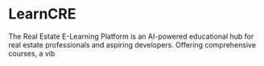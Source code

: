 # LearnCRE
The Real Estate E-Learning Platform is an AI-powered educational hub for real estate professionals and aspiring developers. Offering comprehensive courses, a vib
